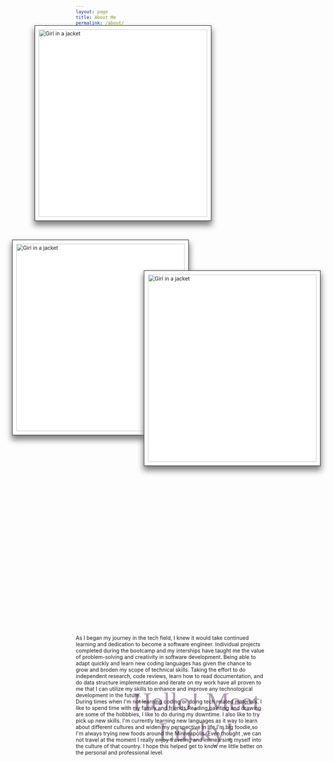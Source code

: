 ```yaml
---
layout: page
title: About Me
permalink: /about/
---
```

<div>
<img src="/personal_portfolio/assets/img/pexels/hike.JPG" alt="Girl in a jacket" style="float:left;position:relative;right:110px;bottom:30px;border: solid white 10px;padding:10px;background-color:white;border:solid #000 0.5px;box-shadow: 0px 10px 15px 2px grey;width:450px;height:500px"> 
</div>
<div>
<img src="/personal_portfolio/assets/img/pexels/original.jpeg" alt="Girl in a jacket" style="float:center;position:relative;right:170px;top:20px;border: solid white 10px;padding:10px;background-color:white;border:solid #000 0.5px;box-shadow: 0px 10px 15px 2px grey;width:450px;height:500px"> 
</div>
<div>
<img src="/personal_portfolio/assets/img/pexels/coffee.JPG" alt="Girl in a jacket" style="float:right;position:relative;left:150px;bottom:420px;border: solid white 10px;padding:10px;background-color:white;border:solid #000 0.5px;box-shadow: 0px 10px 15px 2px grey;width:450px;height:500px"> 
</div>
<div style="font-family:Brush Script MT;text-align:center;font-size:70px;position:relative;top:170px;left:70px;color:#b39eb5;">
<p>
Hello! Meet Lucky!
</p>
</div>
<div style="position:relative;bottom:200px;">
<article>
As I began my journey in the tech field, I knew it would take continued learning and dedication to become a software engineer. Individual projects completed during the bootcamp and my interships have taught me the value of problem-solving and creativity in software development. Being able to adapt quickly and learn new coding languages has given the chance to grow and broden my scope of technical skills. Taking the effort to do independent research, code reviews, learn how to read documentation, and do data structure implementation and iterate on my work have all proven to me that I can utilize my skills to enhance and improve any technological development in the future.
</article>

<article>
During times when I'm not learning coding or doing tech related materials. I like to spend time with my family and friends.Reading,painting and drawing are some of the hobbbies, I like to do during my downtime. I also  like to try pick up new skills. I'm currently learning new languages as it way to learn about different cultures and widen my perspective in life.I'm big foodie,so I'm always trying new foods around the Minneapolis. Even thought ,we can not travel at the moment I really enjoy traveling and immearsing myself into the culture of that country. I hope this helped get to know me little better on the personal and professional level.
</article>

</div>

